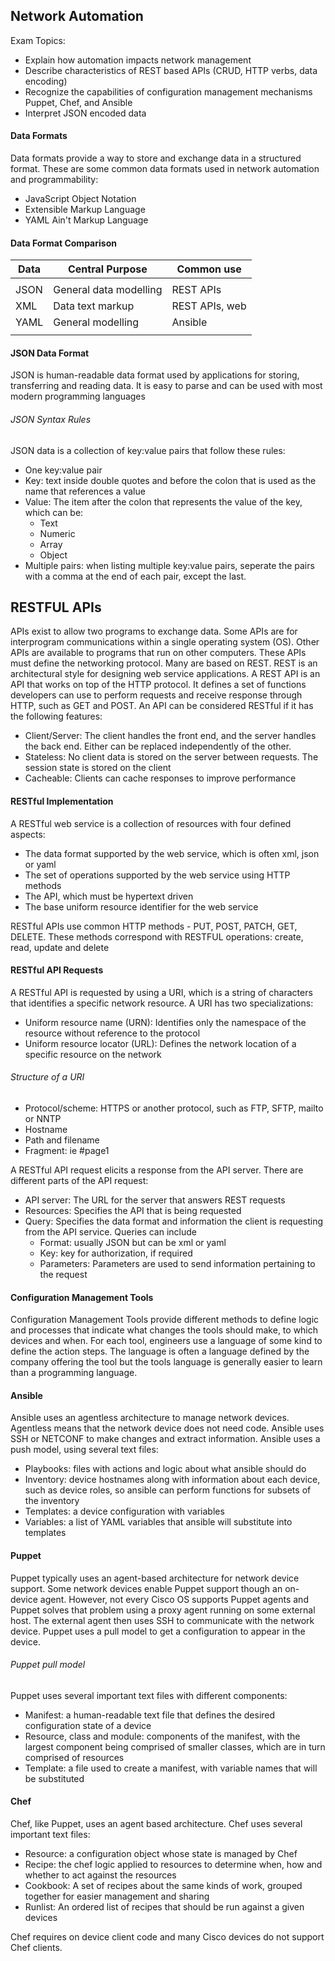 ## Network Automation 

Exam Topics:

- Explain how automation impacts network management
- Describe characteristics of REST based APIs (CRUD, HTTP verbs, data encoding)
- Recognize the capabilities of configuration management mechanisms Puppet, Chef, and Ansible
- Interpret JSON encoded data

#### Data Formats

Data formats provide a way to store and exchange data in a structured format. These are some common data formats used in network automation and programmability:

* JavaScript Object Notation
* Extensible Markup Language
* YAML Ain't Markup Language

#### Data Format Comparison

| Data | Central Purpose        | Common use     |
|------|------------------------|----------------|
|      |                        |                |
| JSON | General data modelling | REST APIs      |
| XML  | Data text markup       | REST APIs, web |
| YAML | General modelling      | Ansible        |
|      |                        |                |

#### JSON Data Format 

JSON is human-readable data format used by applications for storing, transferring and reading data. It is easy to parse and can be used with most modern programming languages

###### JSON Syntax Rules 

JSON data is a collection of key:value pairs that follow these rules:

- One key:value pair
- Key: text inside double quotes and before the colon that is used as the name that references a value
- Value: The item after the colon that represents the value of the key, which can be:
    * Text
    * Numeric
    * Array
    * Object
- Multiple pairs: when listing multiple key:value pairs, seperate the pairs with a comma at the end of each pair, except the last.

## RESTFUL APIs 

APIs exist to allow two programs to exchange data. Some APIs are for interprogram communications within a single operating system (OS). Other APIs are available to programs that run on other computers. These APIs must define the networking protocol. Many are based on REST. REST is an architectural style for designing web service applications. A REST API is an API that works on top of the HTTP protocol. It defines a set of functions developers can use to perform requests and receive response through HTTP, such as GET and POST. An API can be considered RESTful if it has the following features:

* Client/Server: The client handles the front end, and the server handles the back end. Either can be replaced independently of the other.
* Stateless: No client data is stored on the server between requests. The session state is stored on the client
* Cacheable: Clients can cache responses to improve performance

#### RESTful Implementation

A RESTful web service is a collection of resources with four defined aspects:

- The data format supported by the web service, which is often xml, json or yaml
- The set of operations supported by the web service using HTTP methods
- The API, which must be hypertext driven
- The base uniform resource identifier for the web service

RESTful APIs use common HTTP methods - PUT, POST, PATCH, GET, DELETE. These methods correspond with RESTFUL operations: create, read, update and delete

#### RESTful API Requests

A RESTful API is requested by using a URI, which is a string of characters that identifies a specific network resource. A URI has two specializations:
- Uniform resource name (URN): Identifies only the namespace of the resource without reference to the protocol
- Uniform resource locator (URL): Defines the network location of a specific resource on the network

###### Structure of a URI

* Protocol/scheme: HTTPS or another protocol, such as FTP, SFTP, mailto or NNTP
* Hostname
* Path and filename
* Fragment: ie #page1

A RESTful API request elicits a response from the API server. There are different parts of the API request:
- API server: The URL for the server that answers REST requests
- Resources: Specifies the API that is being requested
- Query: Specifies the data format and information the client is requesting from the API service. Queries can include
    * Format: usually JSON but can be xml or yaml
    * Key: key for authorization, if required
    * Parameters: Parameters are used to send information pertaining to the request

#### Configuration Management Tools

Configuration Management Tools provide different methods to define logic and processes that indicate what changes the tools should make, to which devices and when. For each tool, engineers use a language of some kind to define the action steps. The language is often a language defined by the company offering the tool but the tools language is generally easier to learn than a programming language. 

#### Ansible

Ansible uses an agentless architecture to manage network devices. Agentless means that the network device does not need code. Ansible uses SSH or NETCONF to make changes and extract information. Ansible uses a push model, using several text files:
- Playbooks: files with actions and logic about what ansible should do
- Inventory: device hostnames along with information about each device, such as device roles, so ansible can perform functions for subsets of the inventory
- Templates: a device configuration with variables
- Variables: a list of YAML variables that ansible will substitute into templates

#### Puppet

Puppet typically uses an agent-based architecture for network device support. Some network devices enable Puppet support though an on-device agent. However, not every Cisco OS supports Puppet agents and Puppet solves that problem using a proxy agent running on some external host. The external agent then uses SSH to communicate with the network device. Puppet uses a pull model to get a configuration to appear in the device. 

###### Puppet pull model 

Puppet uses several important text files with different components:
* Manifest: a human-readable text file that defines the desired configuration state of a device 
* Resource, class and module: components of the manifest, with the largest component being comprised of smaller classes, which are in turn comprised of resources 
* Template: a file used to create a manifest, with variable names that will be substituted 

#### Chef

Chef, like Puppet, uses an agent based architecture. Chef uses several important text files:
- Resource: a configuration object whose state is managed by Chef 
- Recipe: the chef logic applied to resources to determine when, how and whether to act against the resources
- Cookbook: A set of recipes about the same kinds of work, grouped together for easier management and sharing 
- Runlist: An ordered list of recipes that should be run against a given devices

Chef requires on device client code and many Cisco devices do not support Chef clients.
